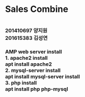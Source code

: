 <!DOCTYPE html>

<head>
</head>

<body>
<h1>Sales Combine<h1>
<h3>201410697 양지원<br>201615383 김성연<h3>
<p> AMP web server install <br> 
	1. apache2 install <br>
	apt install apache2 <br>
	2. mysql-server install <br>
	apt install mysql-server install <br>
	3. php install <br>
	apt install php php-mysql</p>	
</body>

</html>
